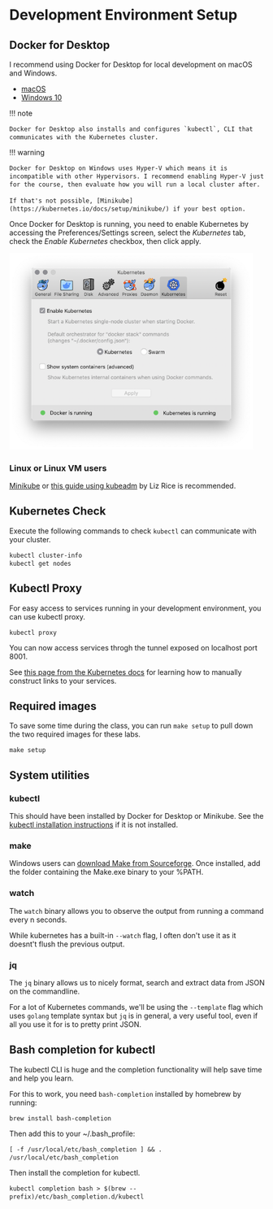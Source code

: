 # Development Environment Setup

## Docker for Desktop

I recommend using Docker for Desktop for local development on macOS and Windows.

- [macOS](https://download.docker.com/mac/edge/Docker.dmg)
- [Windows 10](https://download.docker.com/win/edge/Docker%20for%20Windows%20Installer.exe)

!!! note

    Docker for Desktop also installs and configures `kubectl`, CLI that communicates with the Kubernetes cluster.

!!! warning

    Docker for Desktop on Windows uses Hyper-V which means it is incompatible with other Hypervisors. I recommend enabling Hyper-V just for the course, then evaluate how you will run a local cluster after. 

    If that's not possible, [Minikube](https://kubernetes.io/docs/setup/minikube/) if your best option.

Once Docker for Desktop is running, you need to enable Kubernetes by accessing the Preferences/Settings screen, select the *Kubernetes* tab, check the *Enable Kubernetes* checkbox, then click apply.

<img alt="" src="/media/img/enable-kubernetes.png" width="480" />

### Linux or Linux VM users

[Minikube](https://kubernetes.io/docs/setup/minikube/) or [this guide using kubeadm](https://medium.com/@lizrice/kubernetes-in-vagrant-with-kubeadm-21979ded6c63) by Liz Rice is recommended.

## Kubernetes Check

Execute the following commands to check `kubectl` can communicate with your cluster.

    kubectl cluster-info
    kubectl get nodes

## Kubectl Proxy

For easy access to services running in your development environment, you can use kubectl proxy.

    kubectl proxy

You can now access services throgh the tunnel exposed on localhost port 8001.

See [this page from the Kubernetes docs](https://kubernetes.io/docs/tasks/administer-cluster/access-cluster-services/#manually-constructing-apiserver-proxy-urls) for learning how to manually construct links to your services.

## Required images

To save some time during the class, you can run `make setup` to pull down the two required images for these labs.

    make setup

## System utilities

### kubectl

This should have been installed by Docker for Desktop or Minikube. See the [kubectl installation instructions](https://kubernetes.io/docs/tasks/tools/install-kubectl/) if it is not installed.

### make

Windows users can [download Make from Sourceforge](https://sourceforge.net/projects/gnuwin32/files/make/3.81/). Once installed, add the folder containing the Make.exe binary to your %PATH.

### watch

The `watch` binary allows you to observe the output from running a command every n seconds.

While kubernetes has a built-in `--watch` flag, I often don't use it as it doesnt't flush the previous output.

### jq

The `jq` binary allows us to nicely format, search and extract data from JSON on the commandline. 

For a lot of Kubernetes commands, we'll be using the `--template` flag which uses `golang` template syntax but `jq` is in general, a very useful tool, even if all you use it for is to pretty print JSON.


## Bash completion for kubectl

The kubectl CLI is huge and the completion functionality will help save time and help you learn.

For this to work, you need `bash-completion` installed by homebrew by running:

    brew install bash-completion

Then add this to your ~/.bash_profile:

    [ -f /usr/local/etc/bash_completion ] && . /usr/local/etc/bash_completion

Then install the completion for kubectl.

    kubectl completion bash > $(brew --prefix)/etc/bash_completion.d/kubectl
